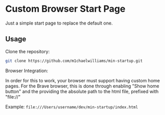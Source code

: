 # Custom Browser Start Page

Just a simple start page to replace the default one.

## Usage

Clone the repository:

```zsh
git clone https://github.com/m1chaelwilliams/min-startup.git
```

Browser Integration:

In order for this to work, your browser must support having custom home pages. For the Brave browser, this is done through enabling "Show home button" and the providing the absolute path to the html file, prefixed with "file://"

Example: `file:///Users/username/dev/min-startup/index.html`
